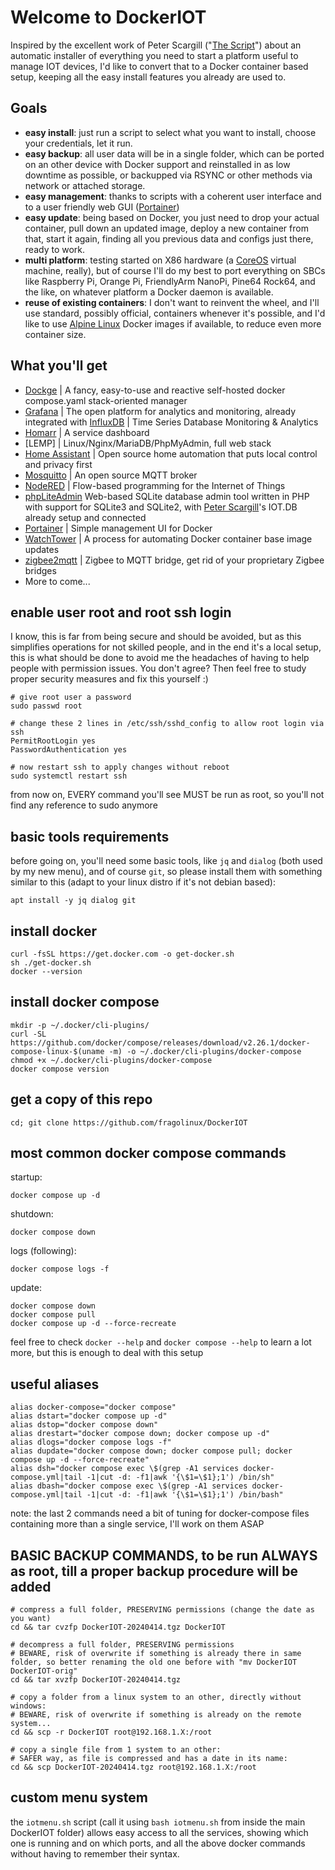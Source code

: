 # Welcome to DockerIOT

Inspired by the excellent work of Peter Scargill ("[The Script](https://www.esp-go.com)") about an automatic installer of everything you need to start a platform useful to manage IOT devices, I'd like to convert that to a Docker container based setup, keeping all the easy install features you already are used to.

## Goals

- **easy install**: just run a script to select what you want to install, choose your credentials, let it run.
- **easy backup**: all user data will be in a single folder, which can be ported on an other device with Docker support and reinstalled in as low downtime as possible, or backupped via RSYNC or other methods via network or attached storage.
- **easy management**: thanks to scripts with a coherent user interface and to a user friendly web GUI ([Portainer](https://portainer.io))
- **easy update**: being based on Docker, you just need to drop your actual container, pull down an updated image, deploy a new container from that, start it again, finding all you previous data and configs just there, ready to work.
- **multi platform**: testing started on X86 hardware (a [CoreOS](https://coreos.com) virtual machine, really), but of course I'll do my best to port everything on SBCs like Raspberry Pi, Orange Pi, FriendlyArm NanoPi, Pine64 Rock64, and the like, on whatever platform a Docker daemon is available.
- **reuse of existing containers**: I don't want to reinvent the wheel, and I'll use standard, possibly official, containers whenever it's possible, and I'd like to use [Alpine Linux](https://hub.docker.com/_/alpine) Docker images if available, to reduce even more container size.

## What you'll get

- [Dockge](https://github.com/louislam/dockge) | A fancy, easy-to-use and reactive self-hosted docker compose.yaml stack-oriented manager
- [Grafana](https://grafana.com) | The open platform for analytics and monitoring, already integrated with [InfluxDB](https://www.influxdata.com) | Time Series Database Monitoring & Analytics
- [Homarr](https://homarr.dev/) | A service dashboard
- [LEMP] | Linux/Nginx/MariaDB/PhpMyAdmin, full web stack
- [Home Assistant](https://www.home-assistant.io) | Open source home automation that puts local control and privacy first
- [Mosquitto](https://mosquitto.org) | An open source MQTT broker
- [NodeRED](https://nodered.org) | Flow-based programming for the Internet of Things
- [phpLiteAdmin](https://www.phpliteadmin.org) Web-based SQLite database admin tool written in PHP with support for SQLite3 and SQLite2, with [Peter Scargill](https://tech.scargill.net)'s IOT.DB already setup and connected 
- [Portainer](https://portainer.io) | Simple management UI for Docker
- [WatchTower](https://github.com/containrrr/watchtower) | A process for automating Docker container base image updates
- [zigbee2mqtt](https://www.zigbee2mqtt.io/) | Zigbee to MQTT bridge, get rid of your proprietary Zigbee bridges
- More to come...

## enable user root and root ssh login

I know, this is far from being secure and should be avoided, but as this simplifies operations for not skilled people, and in the end it's a local setup, this is what should be done to avoid me the headaches of having to help people with permission issues. You don't agree? Then feel free to study proper security measures and fix this yourself :)

    # give root user a password
    sudo passwd root

    # change these 2 lines in /etc/ssh/sshd_config to allow root login via ssh
    PermitRootLogin yes
    PasswordAuthentication yes
    
    # now restart ssh to apply changes without reboot
    sudo systemctl restart ssh

from now on, EVERY command you'll see MUST be run as root, so you'll not find any reference to sudo anymore

## basic tools requirements

before going on, you'll need some basic tools, like `jq` and `dialog` (both used by my new menu), and of course `git`, so please install them with something similar to this (adapt to your linux distro if it's not debian based):

    apt install -y jq dialog git

## install docker

    curl -fsSL https://get.docker.com -o get-docker.sh
    sh ./get-docker.sh
    docker --version

## install docker compose

    mkdir -p ~/.docker/cli-plugins/
    curl -SL https://github.com/docker/compose/releases/download/v2.26.1/docker-compose-linux-$(uname -m) -o ~/.docker/cli-plugins/docker-compose
    chmod +x ~/.docker/cli-plugins/docker-compose
    docker compose version

## get a copy of this repo

    cd; git clone https://github.com/fragolinux/DockerIOT

## most common docker compose commands

startup:

    docker compose up -d

shutdown:

    docker compose down

logs (following):

    docker compose logs -f

update:

    docker compose down
    docker compose pull
    docker compose up -d --force-recreate

feel free to check `docker --help` and `docker compose --help` to learn a lot more, but this is enough to deal with this setup

## useful aliases

    alias docker-compose="docker compose"
    alias dstart="docker compose up -d"
    alias dstop="docker compose down"
    alias drestart="docker compose down; docker compose up -d"
    alias dlogs="docker compose logs -f"
    alias dupdate="docker compose down; docker compose pull; docker compose up -d --force-recreate"
    alias dsh="docker compose exec \$(grep -A1 services docker-compose.yml|tail -1|cut -d: -f1|awk '{\$1=\$1};1') /bin/sh"
    alias dbash="docker compose exec \$(grep -A1 services docker-compose.yml|tail -1|cut -d: -f1|awk '{\$1=\$1};1') /bin/bash"

note: the last 2 commands need a bit of tuning for docker-compose files containing more than a single service, I'll work on them ASAP

## BASIC BACKUP COMMANDS, to be run ALWAYS as root, till a proper backup procedure will be added

    # compress a full folder, PRESERVING permissions (change the date as you want)
    cd && tar cvzfp DockerIOT-20240414.tgz DockerIOT

    # decompress a full folder, PRESERVING permissions
    # BEWARE, risk of overwrite if something is already there in same folder, so better renaming the old one before with "mv DockerIOT DockerIOT-orig"
    cd && tar xvzfp DockerIOT-20240414.tgz

    # copy a folder from a linux system to an other, directly without windows:
    # BEWARE, risk of overwrite if something is already on the remote system...
    cd && scp -r DockerIOT root@192.168.1.X:/root

    # copy a single file from 1 system to an other:
    # SAFER way, as file is compressed and has a date in its name:
    cd && scp DockerIOT-20240414.tgz root@192.168.1.X:/root

## custom menu system

the `iotmenu.sh` script (call it using `bash iotmenu.sh` from inside the main DockerIOT folder) allows easy access to all the services, showing which one is running and on which ports, and all the above docker commands without having to remember their syntax.

